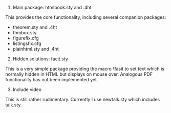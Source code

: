 1. Main package: htmlbook.sty and .4ht

This provides the core functionality, including several companion
packages:
- theorem.sty and .4ht
- thmbox.sty
- figurefix.cfg
- listingsfix.cfg
- plainhtml.sty and .4ht

2.  Hidden solutions: facit.sty

This is a very simple package providing the macro \fasit to set
text which is normally hidden in HTML but displays on mouse over.
Analogous PDF functionality has not been implemented yet.

3.  Include video

This is still rather rudimentary.  Currently I use
newtalk.sty which includes talk.sty.
